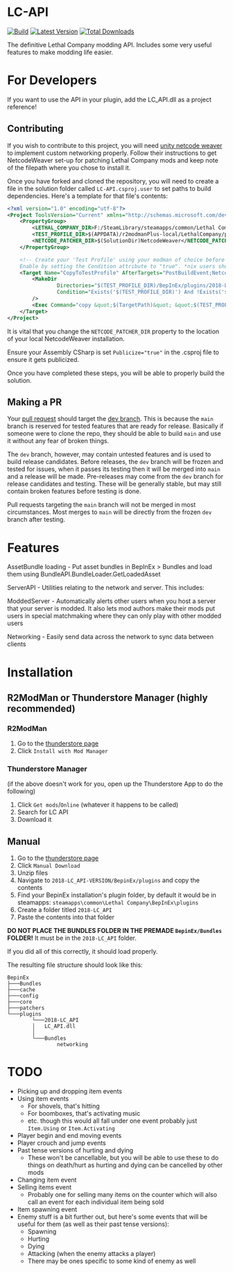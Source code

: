 # LC-API

[![Build](https://github.com/steven4547466/LC-API/actions/workflows/build.yml/badge.svg)](https://github.com/steven4547466/LC-API/actions/workflows/build.yml)
[![Latest Version](https://img.shields.io/thunderstore/v/2018/LC_API?logo=thunderstore&logoColor=white)](https://thunderstore.io/c/lethal-company/p/2018/LC_API)
[![Total Downloads](https://img.shields.io/thunderstore/dt/2018/LC_API?logo=thunderstore&logoColor=white)](https://thunderstore.io/c/lethal-company/p/2018/LC_API)

The definitive Lethal Company modding API. Includes some very useful features to make modding life easier.

# For Developers
If you want to use the API in your plugin, add the LC_API.dll as a project reference!

## Contributing
If you wish to contribute to this project, you will need [unity netcode weaver](https://github.com/EvaisaDev/UnityNetcodeWeaver/releases) 
to implement custom networking properly. Follow their instructions to get NetcodeWeaver set-up for patching Lethal Company mods 
and keep note of the filepath where you chose to install it.

Once you have forked and cloned the repository, you will need to create a file in the solution folder called `LC-API.csproj.user` 
to set paths to build dependencies. Here's a template for that file's contents:
```xml
<?xml version="1.0" encoding="utf-8"?>
<Project ToolsVersion="Current" xmlns="http://schemas.microsoft.com/developer/msbuild/2003">
    <PropertyGroup>
        <LETHAL_COMPANY_DIR>F:/SteamLibrary/steamapps/common/Lethal Company</LETHAL_COMPANY_DIR>
        <TEST_PROFILE_DIR>$(APPDATA)/r2modmanPlus-local/LethalCompany/profiles/Test LC API</TEST_PROFILE_DIR>
        <NETCODE_PATCHER_DIR>$(SolutionDir)NetcodeWeaver</NETCODE_PATCHER_DIR>
    </PropertyGroup>

    <!-- Create your 'Test Profile' using your modman of choice before enabling this. 
    Enable by setting the Condition attribute to "true". *nix users should switch out `copy` for `cp`. -->
    <Target Name="CopyToTestProfile" AfterTargets="PostBuildEvent;NetcodeWeave" Condition="false">
        <MakeDir
                Directories="$(TEST_PROFILE_DIR)/BepInEx/plugins/2018-LC_API"
                Condition="Exists('$(TEST_PROFILE_DIR)') And !Exists('$(TEST_PROFILE_DIR)/BepInEx/plugins/2018-LC_API')"
        />
        <Exec Command="copy &quot;$(TargetPath)&quot; &quot;$(TEST_PROFILE_DIR)/BepInEx/plugins/2018-LC_API/&quot;" />
    </Target>
</Project>
```

It is vital that you change the `NETCODE_PATCHER_DIR` property to the location of your local NetcodeWeaver installation.

Ensure your Assembly CSharp is set `Publicize="true"` in the .csproj file to ensure it gets publicized.

Once you have completed these steps, you will be able to properly build the solution.

## Making a PR
Your [pull request](https://github.com/steven4547466/LC-API/pulls) should target the [dev branch](https://github.com/steven4547466/LC-API/tree/dev). This is because the `main` branch is reserved for tested features that are ready for release. Basically if someone were to clone the repo, they should be able to build `main` and use it without any fear of broken things.

The `dev` branch, however, may contain untested features and is used to build release candidates. Before releases, the `dev` branch will be frozen and tested for issues, when it passes its testing then it will be merged into `main` and a release will be made. Pre-releases may come from the `dev` branch for release candidates and testing. These will be generally stable, but may still contain broken features before testing is done.

Pull requests targeting the `main` branch will not be merged in most circumstances. Most merges to `main` will be directly from the frozen `dev` branch after testing.

# Features
AssetBundle loading - Put asset bundles in BepInEx > Bundles and load them using BundleAPI.BundleLoader.GetLoadedAsset

ServerAPI - Utilities relating to the network and server. This includes:

ModdedServer - Automatically alerts other users when you host a server that your server is modded. 
It also lets mod authors make their mods put users in special matchmaking where they can only play with other modded users

Networking - Easily send data across the network to sync data between clients

# Installation

## R2ModMan or Thunderstore Manager (highly recommended)

### R2ModMan
1. Go to the [thunderstore page](https://thunderstore.io/c/lethal-company/p/2018/LC_API)
2. Click `Install with Mod Manager`

### Thunderstore Manager
(if the above doesn't work for you, open up the Thunderstore App to do the following)
1. Click `Get mods`/`Online` (whatever it happens to be called)
2. Search for LC API
3. Download it

## Manual
1. Go to the [thunderstore page](https://thunderstore.io/c/lethal-company/p/2018/LC_API)
2. Click `Manual Download`
3. Unzip files
4. Navigate to `2018-LC_API-VERSION/BepinEx/plugins` and copy the contents
5. Find your BepinEx installation's plugin folder, by default it would be in steamapps: `steamapps\common\Lethal Company\BepInEx\plugins`
6. Create a folder titled `2018-LC_API`
7. Paste the contents into that folder

**DO NOT PLACE THE BUNDLES FOLDER IN THE PREMADE `BepinEx/Bundles` FOLDER!** It must be in the `2018-LC_API` folder.

If you did all of this correctly, it should load properly.

The resulting file structure should look like this:
```
BepinEx
├───Bundles
├───cache
├───config
├───core
├───patchers
└───plugins
        └───2018-LC_API
        │   LC_API.dll
        │
        └───Bundles
                networking
```

# TODO
- Picking up and dropping item events
- Using item events
  - For shovels, that's hitting
  - For boomboxes, that's activating music
  - etc. though this would all fall under one event probably just `Item.Using` or `Item.Activating`
- Player begin and end moving events
- Player crouch and jump events
- Past tense versions of hurting and dying
  - These won't be cancellable, but you will be able to use these to do things on death/hurt as hurting and dying can be cancelled by other mods
- Changing item event
- Selling items event
  - Probably one for selling many items on the counter which will also call an event for each individual item being sold
- Item spawning event
- Enemy stuff is a bit further out, but here's some events that will be useful for them (as well as their past tense versions):
  - Spawning
  - Hurting
  - Dying
  - Attacking (when the enemy attacks a player)
  - There may be ones specific to some kind of enemy as well
